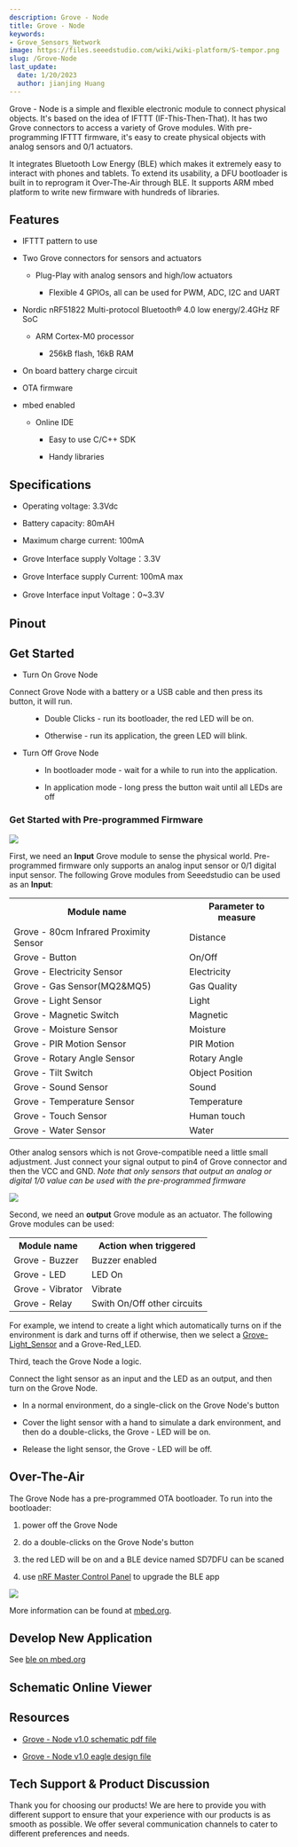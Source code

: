 ```yaml
---
description: Grove - Node
title: Grove - Node
keywords:
- Grove_Sensors_Network
image: https://files.seeedstudio.com/wiki/wiki-platform/S-tempor.png
slug: /Grove-Node
last_update:
  date: 1/20/2023
  author: jianjing Huang
---
```



 Grove - Node is a simple and flexible electronic module to connect physical objects. It's based on the idea of IFTTT (IF-This-Then-That). It has two Grove connectors to access a variety of Grove modules. With pre-programming IFTTT firmware, it's easy to create physical objects with analog sensors and 0/1 actuators.


It integrates Bluetooth Low Energy (BLE) which makes it extremely easy to interact with phones and tablets. To extend its usability, a DFU bootloader is built in to reprogram it Over-The-Air through BLE. It supports ARM mbed platform to write new firmware with hundreds of libraries.

## Features

* IFTTT pattern to use

* Two Grove connectors for sensors and actuators

  * Plug-Play with analog sensors and high/low actuators

    * Flexible 4 GPIOs, all can be used for PWM, ADC, I2C and UART

* Nordic nRF51822 Multi-protocol Bluetooth® 4.0 low energy/2.4GHz RF SoC

  * ARM Cortex-M0 processor

    * 256kB flash, 16kB RAM

* On board battery charge circuit

* OTA firmware

* mbed enabled

  * Online IDE

    * Easy to use C/C++ SDK

    * Handy libraries

## Specifications

* Operating voltage: 3.3Vdc

* Battery capacity: 80mAH

* Maximum charge current: 100mA

* Grove Interface supply Voltage：3.3V

* Grove Interface supply Current:  100mA max

* Grove Interface input Voltage：0~3.3V

## Pinout

## Get Started

* Turn On Grove Node

Connect Grove Node with a battery or a USB cable and then press its button, it will run.

<dl><dd>

* Double Clicks - run its bootloader, the red LED will be on.

* Otherwise - run its application, the green LED will blink.

</dd></dl>

* Turn Off Grove Node

<dl><dd>

* In bootloader mode - wait for a while to run into the application.

* In application mode - long press the button wait until all LEDs are off

</dd></dl>

### Get Started with Pre-programmed Firmware

![](https://files.seeedstudio.com/wiki/Grove-Node/img/Milcandy_IFTTT.jpg)

First, we need an **Input** Grove module to sense the physical world. Pre-programmed firmware only supports an analog input sensor or 0/1 digital input sensor.
The following Grove modules from Seeedstudio can be used as an **Input**:

<table>
  <tbody><tr>
      <th>Module name</th>
      <th>Parameter to measure</th>
      </tr>
    <tr style={{fontSize: '90%'}}>
      <td width={300}> Grove - 80cm Infrared Proximity Sensor</td>
      <td width={400}> Distance</td>
      </tr>
    <tr style={{fontSize: '90%'}}>
      <td> Grove - Button</td>
      <td colSpan={3} rowSpan={1}>On/Off</td>
      </tr>
    <tr style={{fontSize: '90%'}}>
      <td> Grove - Electricity Sensor</td>
      <td colSpan={3} rowSpan={1}> Electricity</td>
      </tr>
    <tr style={{fontSize: '90%'}}>
      <td> Grove - Gas Sensor(MQ2&amp;MQ5)</td>
      <td colSpan={3} rowSpan={1}> Gas Quality</td>
      </tr>
    <tr style={{fontSize: '90%'}}>
      <td> Grove - Light Sensor</td>
      <td colSpan={3} rowSpan={1}> Light</td>
      </tr>
    <tr style={{fontSize: '90%'}}>
      <td> Grove - Magnetic Switch</td>
      <td colSpan={3} rowSpan={1}> Magnetic</td>
      </tr>
    <tr style={{fontSize: '90%'}}>
      <td> Grove - Moisture Sensor</td>
      <td colSpan={3} rowSpan={1}> Moisture</td>
      </tr>
    <tr style={{fontSize: '90%'}}>
      <td> Grove - PIR Motion Sensor</td>
      <td colSpan={3} rowSpan={1}> PIR Motion</td>
      </tr>
    <tr style={{fontSize: '90%'}}>
      <td> Grove - Rotary Angle Sensor</td>
      <td colSpan={3} rowSpan={1}> Rotary Angle</td>
      </tr>
    <tr style={{fontSize: '90%'}}>
      <td> Grove - Tilt Switch</td>
      <td colSpan={3} rowSpan={1}>  Object Position</td>
      </tr>
    <tr style={{fontSize: '90%'}}>
      <td> Grove - Sound Sensor</td>
      <td colSpan={3} rowSpan={1}> Sound</td>
      </tr>
    <tr style={{fontSize: '90%'}}>
      <td> Grove - Temperature Sensor</td>
      <td colSpan={3} rowSpan={1}> Temperature</td>
      </tr>
    <tr style={{fontSize: '90%'}}>
      <td> Grove - Touch Sensor</td>
      <td colSpan={3} rowSpan={1}> Human touch</td>
      </tr>
    <tr style={{fontSize: '90%'}}>
      <td> Grove - Water Sensor</td>
      <td colSpan={3} rowSpan={1}> Water</td>
      </tr>
    </tbody>
    </table>

Other analog sensors which is not Grove-compatible need a little small adjustment. Just connect your signal output to pin4 of Grove connector and then the VCC and GND. _Note that only sensors that output an analog or digital 1/0 value can be used with the pre-programmed firmware_

![](https://files.seeedstudio.com/wiki/Grove-Node/img/Mil_Grove_con.png)

Second, we need an **output** Grove module as an actuator. The following Grove modules can be used:

<table>
  <tbody><tr>
      <th>Module name</th>
      <th>Action when triggered</th>
      </tr>
    <tr style={{fontSize: '90%'}}>
      <td width={300}> Grove - Buzzer</td>
      <td width={400}> Buzzer enabled</td>
      </tr>
    <tr style={{fontSize: '90%'}}>
      <td> Grove - LED</td>
      <td colSpan={3} rowSpan={1}>LED On</td>
      </tr>
    <tr style={{fontSize: '90%'}}>
      <td> Grove - Vibrator</td>
      <td colSpan={3} rowSpan={1}> Vibrate</td>
      </tr>
    <tr style={{fontSize: '90%'}}>
      <td> Grove - Relay</td>
      <td colSpan={3} rowSpan={1}> Swith On/Off other circuits</td>
      </tr>
    </tbody>
    </table>


For example, we intend to create a light which automatically turns on if the environment is dark and turns off if otherwise, then we select a [Grove-Light_Sensor](/Grove-Light_Sensor "Grove - Light Sensor") and a Grove-Red_LED. 


Third, teach the Grove Node a logic.

Connect the light sensor as an input and the LED as an output, and then turn on the Grove Node.

* In a normal environment, do a single-click on the Grove Node's button

* Cover the light sensor with a hand to simulate a dark environment, and then do a double-clicks, the Grove - LED will be on.

* Release the light sensor, the Grove - LED will be off.

## Over-The-Air

The Grove Node has a pre-programmed OTA bootloader. To run into the bootloader:

1. power off the Grove Node

2. do a double-clicks on the Grove Node's button

3. the red LED will be on and a BLE device named SD7DFU can be scaned

4. use [nRF Master Control Panel](https://play.google.com/store/apps/details?id=no.nordicsemi.android.mcp) to upgrade the BLE app

![](https://files.seeedstudio.com/wiki/Grove-Node/img/Ota-ui.png)

More information can be found at [mbed.org](https://developer.mbed.org/teams/Bluetooth-Low-Energy/wiki/Firmware-Over-the-Air-FOTA-Updates).

## Develop New Application

See [ble on mbed.org](http://developer.mbed.org/teams/Bluetooth-Low-Energy/)

## Schematic Online Viewer

<div className="altium-ecad-viewer" data-project-src="https://files.seeedstudio.com/wiki/Grove-Node/res/Grove-Node_v1.0_eagle.zip" style={{borderRadius: '0px 0px 4px 4px', height: 500, borderStyle: 'solid', borderWidth: 1, borderColor: 'rgb(241, 241, 241)', overflow: 'hidden', maxWidth: 1280, maxHeight: 700, boxSizing: 'border-box'}}>
</div>

## Resources

* [Grove - Node v1.0 schematic pdf file](https://files.seeedstudio.com/wiki/Grove-Node/res/Grove-Node_v1.0.pdf)

* [Grove - Node v1.0 eagle design file](https://files.seeedstudio.com/wiki/Grove-Node/res/Grove-Node_v1.0_eagle.zip)

## Tech Support & Product Discussion

Thank you for choosing our products! We are here to provide you with different support to ensure that your experience with our products is as smooth as possible. We offer several communication channels to cater to different preferences and needs.

<div class="button_tech_support_container">
<a href="https://forum.seeedstudio.com/" class="button_forum"></a> 
<a href="https://www.seeedstudio.com/contacts" class="button_email"></a>
</div>

<div class="button_tech_support_container">
<a href="https://discord.gg/eWkprNDMU7" class="button_discord"></a> 
<a href="https://github.com/Seeed-Studio/wiki-documents/discussions/69" class="button_discussion"></a>
</div>
